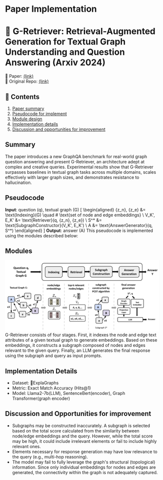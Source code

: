 # Paper Implementation
# 🔎 G-Retriever: Retrieval-Augmented Generation for Textual Graph Understanding and Question Answering (Arxiv 2024)   
📑  Paper: [(link)](https://arxiv.org/pdf/2402.07630)  
💾  Original Repo: [(link)]([https://github.com/IDEA-FinAI/ToG](https://github.com/XiaoxinHe/G-Retriever))  

## 🌱 Contents
1. [Paper summary](#Summary)
2. [Pseudocode for implement](#Pseudocode)
3. [Module design](#Modules)
4. [Implementation details](#Implementation-Details)
5. [Discussion and opportunities for improvement](#Discussion-and-Opportunities-for-improvement)


## Summary
The paper introduces a new GraphQA benchmark for real-world graph question answering and present G-Retriever, an architecture adept at complex and creative queries. Experimental results show that G-Retriever surpasses baselines in textual graph tasks across multiple domains, scales effectively with larger graph sizes, and demonstrates resistance to hallucination.

## Pseudocode
**Input**: question \(q\), textual graph \(G\)
\[
\begin{aligned}
\{z_n\}, \{z_e\} &= \text{Indexing}(G) \quad \# \text{set of node and edge embeddings} \\
V_K', E_K' &= \text{Retriever}(q, \{z_n\}, \{z_e\}) \\
S^* &= \text{SubgraphConstructor}(V_K', E_K') \\
A &= \text{AnswerGenerator}(q, S^*)
\end{aligned}
\]
**Output**: answer \(A\)
This pseudocode is implemented using the modules described below:

## Modules
<img src="figs/g-retriever-figure.png" alt="My Illustration for Implementation" width="800">
G-Retriever consists of four stages. First, it indexes the node and edge text attributes of a given textual graph to generate embeddings. Based on these embeddings, it constructs a subgraph composed of nodes and edges relevant to the given query. Finally, an LLM generates the final response using the subgraph and query as input prompts.


## Implementation Details
* Dataset: ExplaGraphs
* Metric: Exact Match Accuracy (Hits@1)
* Model: Llama2-7b(LLM), SentenceBert(encoder), Graph Transformer(graph encoder)

## Discussion and Opportunities for improvement 
- Subgraphs may be constructed inaccurately. A subgraph is selected based on the total score calculated from the similarity between node/edge embeddings and the query. However, while the total score may be high, it could include irrelevant elements or fail to include highly relevant ones.
- Elements necessary for response generation may have low relevance to the query (e.g., multi-hop reasoning).
- The model may fail to fully leverage the graph's structural (topological) information. Since only individual embeddings for nodes and edges are generated, the connectivity within the graph is not adequately captured.
